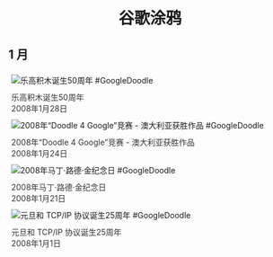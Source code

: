 
<h1 align="center"> 谷歌涂鸦 </h1>




## 1 月

<div class="image">


<img src="https://lh3.googleusercontent.com/6rUovFeUPtA0dsRI6U6LD8DHKxMGklYw61_pMBKpahRL1GE5YxlUdecfvitSUszZRQAu3EQscGKQUrNHMdLCX1h6yCMClFr_ju4l0toB=s660" alt="乐高积木诞生50周年 #GoogleDoodle" style="margin: 5px"/>
<div class="info" style="font-size: 14px; color:#333333; margin:5px"><div class="title">乐高积木诞生50周年</div><div class="date">2008年1月28日</div></div>

<img src="https://lh3.googleusercontent.com/zcnGLkW3DsW0lWF3lJGpKJm9xslnvZw46qILxyiUqHvEqCnPrXj60CTTLKq6s_EOwsCHwwWp7kWF-H0iTwTWCMr1Ar2nZ9eP0ErQcT4=s660" alt="2008年“Doodle 4 Google”竞赛 - 澳大利亚获胜作品 #GoogleDoodle" style="margin: 5px"/>
<div class="info" style="font-size: 14px; color:#333333; margin:5px"><div class="title">2008年“Doodle 4 Google”竞赛 - 澳大利亚获胜作品</div><div class="date">2008年1月24日</div></div>

<img src="https://lh3.googleusercontent.com/ofKV-_pHVYKHF2vmx2XpQVs00b0WUAhtl2ZWoWIebqiWv08rDbmraHY2LBLHYQ6VFjKu86Q7oxMqf0Kf9Acm9ZA6Pzg-AIZoiEMHdKwO=s660" alt="2008年马丁·路德·金纪念日 #GoogleDoodle" style="margin: 5px"/>
<div class="info" style="font-size: 14px; color:#333333; margin:5px"><div class="title">2008年马丁·路德·金纪念日</div><div class="date">2008年1月21日</div></div>

<img src="https://lh3.googleusercontent.com/aV8shoQCWXLko1-aznHo0lcM7HDTupOQStT1IyGXIae9HttQrkchFEKNGPjk1KqH9NeY5eCv7GRa449rg05qMIff7zUv2FpI3EIkqMb0=s660" alt="元旦和 TCP/IP 协议诞生25周年 #GoogleDoodle" style="margin: 5px"/>
<div class="info" style="font-size: 14px; color:#333333; margin:5px"><div class="title">元旦和 TCP/IP 协议诞生25周年</div><div class="date">2008年1月1日</div></div>

</div>








